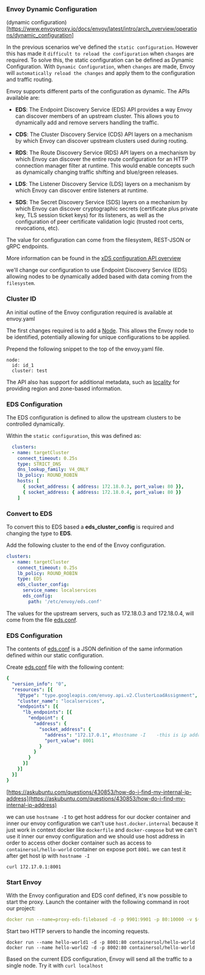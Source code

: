 ### Envoy Dynamic Configuration

(dynamic configuration)[https://www.envoyproxy.io/docs/envoy/latest/intro/arch_overview/operations/dynamic_configuration]

In the previous scenarios we've defined the `static configuration`. However this has made it `difficult to reload the configuration` when `changes` are required. To solve this, the static configuration can be defined as Dynamic Configuration. With `Dynamic Configuration`, when `changes` are made, Envoy will `automatically reload the changes` and apply them to the configuration and traffic routing.

Envoy supports different parts of the configuration as dynamic. The APIs available are:

- **EDS**: The Endpoint Discovery Service (EDS) API provides a way Envoy can discover members of an upstream cluster. This allows you to dynamically add and remove servers handling the traffic.

- **CDS**: The Cluster Discovery Service (CDS) API layers on a mechanism by which Envoy can discover upstream clusters used during routing.

- **RDS**: The Route Discovery Service (RDS) API layers on a mechanism by which Envoy can discover the entire route configuration for an HTTP connection manager filter at runtime. This would enable concepts such as dynamically changing traffic shifting and blue/green releases.

- **LDS**: The Listener Discovery Service (LDS) layers on a mechanism by which Envoy can discover entire listeners at runtime.

- **SDS**: The Secret Discovery Service (SDS) layers on a mechanism by which Envoy can discover cryptographic secrets (certificate plus private key, TLS session ticket keys) for its listeners, as well as the configuration of peer certificate validation logic (trusted root certs, revocations, etc).

The value for configuration can come from the filesystem, REST-JSON or gRPC endpoints.

More information can be found in the [xDS configuration API overview](https://www.envoyproxy.io/docs/envoy/latest/intro/arch_overview/operations/dynamic_configuration)

we'll change our configuration to use Endpoint Discovery Service (EDS) allowing nodes to be dynamically added based with data coming from the `filesystem`.

### Cluster ID

An initial outline of the Envoy configuration required is available at envoy.yaml

The first changes required is to add a [Node](https://www.envoyproxy.io/docs/envoy/latest/api-v2/api/v2/core/base.proto#core-node). This allows the Envoy node to be identified, potentially allowing for unique configurations to be applied.

Prepend the following snippet to the top of the envoy.yaml file.

```
node:
  id: id_1
  cluster: test
```
The API also has support for additional metadata, such as [locality](https://www.envoyproxy.io/docs/envoy/latest/api-v2/api/v2/core/base.proto#core-locality) for providing region and zone-based information.

### EDS Configuration

The EDS configuration is defined to allow the upstream clusters to be controlled dynamically.

Within the `static configuration`, this was defined as:

``` yaml
  clusters:
  - name: targetCluster
    connect_timeout: 0.25s
    type: STRICT_DNS
    dns_lookup_family: V4_ONLY
    lb_policy: ROUND_ROBIN
    hosts: [
      { socket_address: { address: 172.18.0.3, port_value: 80 }},
      { socket_address: { address: 172.18.0.4, port_value: 80 }}
    ]
```

### Convert to EDS
To convert this to EDS based a **eds_cluster_config** is required and changing the type to **EDS**.

Add the following cluster to the end of the Envoy configuration.

``` yaml
clusters:
  - name: targetCluster
    connect_timeout: 0.25s
    lb_policy: ROUND_ROBIN
    type: EDS
    eds_cluster_config:
      service_name: localservices
      eds_config:
        path: '/etc/envoy/eds.conf'
```

The values for the upstream servers, such as 172.18.0.3 and 172.18.0.4, will come from the file [eds.conf]().

### EDS Configuration

The contents of [eds.conf](./eds.conf) is a JSON definition of the same information defined within our static configuration.

Create [eds.conf](./eds.conf) file with the following content:

``` yaml
{
  "version_info": "0",
  "resources": [{
    "@type": "type.googleapis.com/envoy.api.v2.ClusterLoadAssignment",
    "cluster_name": "localservices",
    "endpoints": [{
      "lb_endpoints": [{
        "endpoint": {
          "address": {
            "socket_address": {
              "address": "172.17.0.1", #hostname -I    -this is ip address of host for docker, localhost dosn't work because we are in another container
              "port_value": 8001
            }
          }
        }
      }]
    }]
  }]
}
```

[https://askubuntu.com/questions/430853/how-do-i-find-my-internal-ip-address](https://askubuntu.com/questions/430853/how-do-i-find-my-internal-ip-address)

we can use `hostname -I` to get host address for our docker container and inner our envoy configuration we can't use `host.docker.internal` because it just work in context docker like `dockerfile` and `docker-compose` but we can't use it inner our envoy configuration and we should use host address in order to access other docker container such as access to `containersol/hello-world` container on expose port `8001`. we can test it after get host ip with `hostname -I`

```
curl 172.17.0.1:8001
```

### Start Envoy

With the Envoy configuration and EDS conf defined, it's now possible to start the proxy.
Launch the container with the following command in root our project:

``` yaml
docker run --name=proxy-eds-filebased -d -p 9901:9901 -p 80:10000 -v $(pwd)/envoy/:/etc/envoy/  envoyproxy/envoy:v1.16-latest
```

Start two HTTP servers to handle the incoming requests.

```
docker run --name hello-world1 -d -p 8001:80 containersol/hello-world
docker run --name hello-world2 -d -p 8002:80 containersol/hello-world
```

Based on the current EDS configuration, Envoy will send all the traffic to a single node. Try it with `curl localhost`

